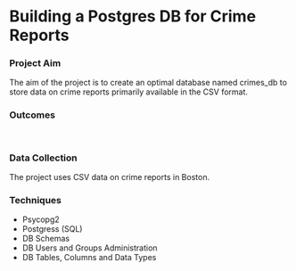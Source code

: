 # Building a Postgres DB for Crime Reports

### Project Aim
<p>The aim of the project is to create an optimal database named crimes_db to store data on crime reports primarily available in the CSV format.</p>

### Outcomes
<br>

### Data Collection
<p>The project uses CSV data on crime reports in Boston.</p>

### Techniques
<ul>
    <li>Psycopg2</li>
    <li>Postgress (SQL)</li>
    <li>DB Schemas</li>
    <li>DB Users and Groups Administration</li>
    <li>DB Tables, Columns and Data Types</li>
</ul>